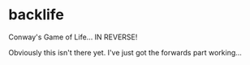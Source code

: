 backlife
========

Conway's Game of Life... IN REVERSE!

Obviously this isn't there yet. I've just got the forwards part working...